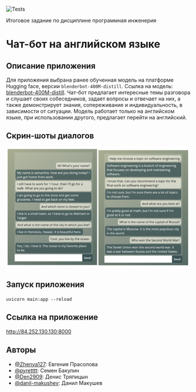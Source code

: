 ![Tests](https://github.com/Den2909/Lenovo_api/actions/workflows/python-app.yml/badge.svg?branch=feature-1)

Итоговое задание по дисциплине программная инженерия 

# Чат-бот на английском языке

## Описание приложения
   Для приложения выбрана ранее обученная модель на платформе Hugging face, версии `blenderbot-400M-distill`. Ссылка на модель: [blenderbot-400M-distill](https://huggingface.co/facebook/blenderbot-400M-distill?text=Hey+my+name+is+Thomas%21+How+are+you%3F).
   Чат-бот предлагает интересные темы разговора и слушает своих собеседников, задает вопросы и отвечает на них, а также демонстрирует знания, сопереживание и индивидуальность, в зависимости от ситуации. Модель работает только на английском языке, при использовании другого, предлагает перейти на английский.
## Скрин-шоты диалогов
![Иллюстрация к проекту](https://github.com/Den2909/HomeWork/blob/main/Screen-shot/example.jpg)


## Запуск приложения
`uvicorn main:app --reload`

## Ссылка на приложение
http://84.252.130.130:8000


## Авторы
* [@Zhenya127](https://github.com/Zhenya127): Евгения Прасолова
* [@pyretttt](https://github.com/pyretttt): Семен Бакулин
* [@Den2909](https://github.com/Den2909): Денис Тряпицын
* [@danil-makushev](https://github.com/danil-makushev): Данил Макушев